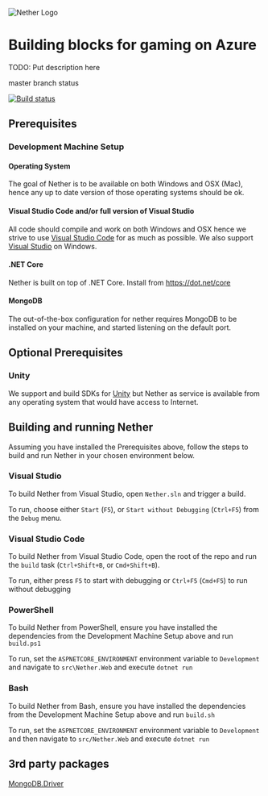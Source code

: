 ![Nether Logo](https://github.com/dx-ted-emea/nether/blob/master/logos/both-logo-and-title/logo-title-1109x256.png)
# Building blocks for gaming on Azure

TODO: Put description here

master branch status

[![Build status](https://ci.appveyor.com/api/projects/status/4fgaaeakffhf32vu/branch/master?svg=true)](https://ci.appveyor.com/project/stuartleeks/nether/branch/master)


## Prerequisites

### Development Machine Setup

#### Operating System

The goal of Nether is to be available on both Windows and OSX (Mac), hence any up to date version of those operating systems should be ok.

#### Visual Studio Code and/or full version of Visual Studio

All code should compile and work on both Windows and OSX hence we strive to use [Visual Studio Code](https://code.visualstudio.com) for as much as possible. We also  support [Visual Studio](https://www.visualstudio.com/en-us/products/visual-studio-community-vs.aspx) on Windows.

#### .NET Core

Nether is built on top of .NET Core. Install from https://dot.net/core

#### MongoDB
The out-of-the-box configuration for nether requires MongoDB to be installed on your machine, and started listening on the default port.

## Optional Prerequisites

### Unity

We support and build SDKs for [Unity](http://unity3d.com) but Nether as service is available from any operating system that would have access to Internet.

## Building and running Nether

Assuming you have installed the Prerequisites above, follow the steps to build and run Nether in your chosen environment below.

### Visual Studio

To build Nether from Visual Studio, open `Nether.sln` and trigger a build. 

To run, choose either `Start` (`F5`), or `Start without Debugging` (`Ctrl+F5`) from the `Debug` menu.

### Visual Studio Code

To build Nether from Visual Studio Code, open the root of the repo and run the `build` task (`Ctrl+Shift+B`, or `Cmd+Shift+B`).

To run, either press `F5` to start with debugging or `Ctrl+F5` (`Cmd+F5`) to run without debugging

### PowerShell

To build Nether from PowerShell, ensure you have installed the dependencies from the Development Machine Setup above and run `build.ps1`


To run, set the `ASPNETCORE_ENVIRONMENT` environment variable to `Development` and navigate to `src\Nether.Web` and execute `dotnet run`

### Bash

To build Nether from Bash, ensure you have installed the dependencies from the Development Machine Setup above and run `build.sh`

To run, set the `ASPNETCORE_ENVIRONMENT` environment variable to `Development` and then navigate to `src/Nether.Web` and execute `dotnet run`

## 3rd party packages
[MongoDB.Driver](https://www.nuget.org/packages/MongoDB.Driver/2.3.0-rc1)

